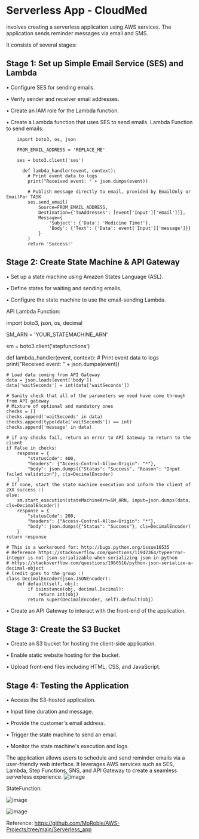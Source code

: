 # Serverless App - CloudMed
involves creating a serverless application using AWS services. The application sends reminder messages via email and SMS.

It consists of several stages:

## Stage 1: Set up Simple Email Service (SES) and Lambda

  •	Configure SES for sending emails.
  
  •	Verify sender and receiver email addresses.
  
  •	Create an IAM role for the Lambda function.
  
  •	Create a Lambda function that uses SES to send emails.
  Lambda Function to send emails:
  
        import boto3, os, json
        
        FROM_EMAIL_ADDRESS = 'REPLACE_ME'
        
        ses = boto3.client('ses')
        
          def lambda_handler(event, context):
            # Print event data to logs
            print("Received event: " + json.dumps(event))
            
            # Publish message directly to email, provided by EmailOnly or EmailPar TASK
            ses.send_email(
                Source=FROM_EMAIL_ADDRESS,
                Destination={'ToAddresses': [event['Input']['email']]},
                Message={
                    'Subject': {'Data': 'Medicine Time!'},
                    'Body': {'Text': {'Data': event['Input']['message']}}
                }
            )
            return 'Success!'


  
## Stage 2: Create State Machine & API Gateway
  •	Set up a state machine using Amazon States Language (ASL).
  
  •	Define states for waiting and sending emails.
  
  •	Configure the state machine to use the email-sending Lambda.

  API Lambda Function:

import boto3, json, os, decimal

SM_ARN = 'YOUR_STATEMACHINE_ARN'

sm = boto3.client('stepfunctions')

def lambda_handler(event, context):
    # Print event data to logs
    print("Received event: " + json.dumps(event))

    # Load data coming from API Gateway
    data = json.loads(event['body'])
    data['waitSeconds'] = int(data['waitSeconds'])
    
    # Sanity check that all of the parameters we need have come through from API gateway
    # Mixture of optional and mandatory ones
    checks = []
    checks.append('waitSeconds' in data)
    checks.append(type(data['waitSeconds']) == int)
    checks.append('message' in data)

    # if any checks fail, return an error to API Gateway to return to the client
    if False in checks:
        response = {
            "statusCode": 400,
            "headers": {"Access-Control-Allow-Origin": "*"},
            "body": json.dumps({"Status": "Success", "Reason": "Input failed validation"}, cls=DecimalEncoder)
        }
    # If none, start the state machine execution and inform the client of 2XX success :)
    else: 
        sm.start_execution(stateMachineArn=SM_ARN, input=json.dumps(data, cls=DecimalEncoder))
        response = {
            "statusCode": 200,
            "headers": {"Access-Control-Allow-Origin": "*"},
            "body": json.dumps({"Status": "Success"}, cls=DecimalEncoder)
        }
    return response

    # This is a workaround for: http://bugs.python.org/issue16535
    # Reference https://stackoverflow.com/questions/11942364/typeerror-integer-is-not-json-serializable-when-serializing-json-in-python
    # https://stackoverflow.com/questions/1960516/python-json-serialize-a-decimal-object
    # Credit goes to the group :)
    class DecimalEncoder(json.JSONEncoder):
        def default(self, obj):
            if isinstance(obj, decimal.Decimal):
                return int(obj)
            return super(DecimalEncoder, self).default(obj)

  
  •	Create an API Gateway to interact with the front-end of the application.

  
## Stage 3: Create the S3 Bucket

  •	Create an S3 bucket for hosting the client-side application.
  
  •	Enable static website hosting for the bucket.
  
  •	Upload front-end files including HTML, CSS, and JavaScript.

  
## Stage 4: Testing the Application

  •	Access the S3-hosted application.
  
  •	Input time duration and message.
  
  •	Provide the customer's email address.
  
  •	Trigger the state machine to send an email.
  
  •	Monitor the state machine's execution and logs.

  
The application allows users to schedule and send reminder emails via a user-friendly web interface. It leverages AWS services such as SES, Lambda, Step Functions,
SNS, and API Gateway to create a seamless serverless experience.
![image](https://github.com/iYUSHI-i/AWS_Projects/assets/92771062/1e75eee8-a80c-41bb-90ef-a762696eaeb3)


StateFunction:


![image](https://github.com/iYUSHI-i/AWS_Projects/assets/92771062/2ca813e1-42ca-4574-9a60-a68611d7fbf8)


![image](https://github.com/iYUSHI-i/AWS_Projects/assets/92771062/ec86bab3-3c6f-4623-ba90-6d19a28524fe)

Reference: https://github.com/MoRoble/AWS-Projects/tree/main/Serverless_app



